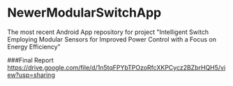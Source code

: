 # NewerModularSwitchApp

The most recent Android App repository for project "Intelligent Switch Employing Modular Sensors for Improved Power Control with a Focus on Energy Efficiency"

###Final Report
https://drive.google.com/file/d/1n5tqFPYbTPOzoRfcXKPCycz2BZbrHQH5/view?usp=sharing
